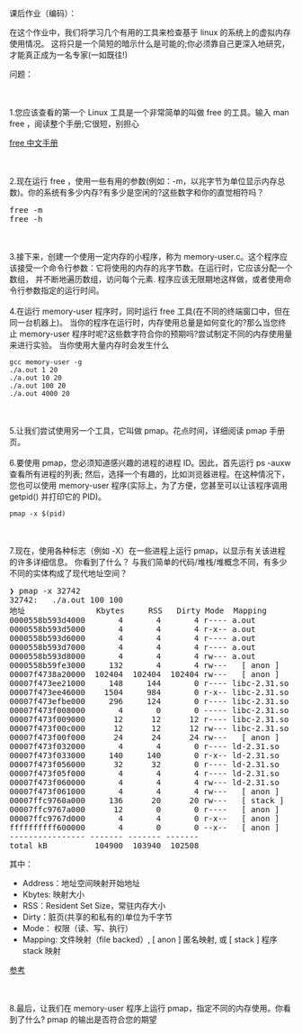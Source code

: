 课后作业（编码）：

在这个作业中，我们将学习几个有用的工具来检查基于 linux 的系统上的虚拟内存使用情况。
这将只是一个简短的暗示什么是可能的;你必须靠自己更深入地研究，才能真正成为一名专家(一如既往!)


问题：

<br/>
<br/>
1.您应该查看的第一个 Linux 工具是一个非常简单的叫做 free 的工具。输入 man free ，阅读整个手册;它很短，别担心

[free 中文手册](https://github.com/man-pages-zh/manpages-zh/blob/d3db01c0bbcae067a6af11edbe61613b373b26cc/src/man1/free.1)

<br/>
<br/>
2.现在运行 free ，使用一些有用的参数(例如：-m，以兆字节为单位显示内存总数)。你的系统有多少内存?有多少是空闲的?这些数字和你的直觉相符吗？

<pre>
free -m
free -h
</pre>

<br/>
<br/>
3.接下来，创建一个使用一定内存的小程序，称为 memory-user.c。这个程序应该接受一个命令行参数：它将使用的内存的兆字节数。在运行时，它应该分配一个数组，
并不断地遍历数组，访问每个元素. 程序应该无限期地这样做，或者使用命令行参数指定的运行时间。
            

<br/>
<br/>
4.在运行 memory-user 程序时，同时运行 free 工具(在不同的终端窗口中，但在同一台机器上)。
当你的程序在运行时，内存使用总量是如何变化的?那么当您终止 memory-user 程序时呢?这些数字符合你的预期吗?尝试制定不同的内存使用量来进行实验。
当你使用大量内存时会发生什么

```shell script
gcc memory-user -g 
./a.out 1 20
./a.out 10 20
./a.out 100 20
./a.out 4000 20
```


<br/>
<br/>
5.让我们尝试使用另一个工具，它叫做 pmap。花点时间，详细阅读 pmap 手册页。


<br/>
<br/>
6.要使用 pmap，您必须知道感兴趣的进程的进程 ID。因此，首先运行 ps -auxw 查看所有进程的列表;
然后，选择一个有趣的，比如浏览器进程。在这种情况下，您也可以使用 memory-user 程序(实际上，为了方便，您甚至可以让该程序调用 getpid() 并打印它的 PID)。

```shell script
pmap -x $(pid)
```

<br/>
<br/>
7.现在，使用各种标志（例如 -X）在一些进程上运行 pmap，以显示有关该进程的许多详细信息。 你看到了什么？ 
与我们简单的代码/堆栈/堆概念不同，有多少不同的实体构成了现代地址空间？

<pre>
❯ pmap -x 32742
32742:   ./a.out 100 100
地址               Kbytes     RSS   Dirty Mode  Mapping
0000558b593d4000       4       4       4 r---- a.out
0000558b593d5000       4       4       4 r-x-- a.out
0000558b593d6000       4       4       4 r---- a.out
0000558b593d7000       4       4       4 r---- a.out
0000558b593d8000       4       4       4 rw--- a.out
0000558b59fe3000     132       4       4 rw---   [ anon ]
00007f4738a20000  102404  102404  102404 rw---   [ anon ]
00007f473ee21000     148     144       0 r---- libc-2.31.so
00007f473ee46000    1504     984       0 r-x-- libc-2.31.so
00007f473efbe000     296     124       0 r---- libc-2.31.so
00007f473f008000       4       0       0 ----- libc-2.31.so
00007f473f009000      12      12      12 r---- libc-2.31.so
00007f473f00c000      12      12      12 rw--- libc-2.31.so
00007f473f00f000      24      24      24 rw---   [ anon ]
00007f473f032000       4       4       0 r---- ld-2.31.so
00007f473f033000     140     140       0 r-x-- ld-2.31.so
00007f473f056000      32      32       0 r---- ld-2.31.so
00007f473f05f000       4       4       4 r---- ld-2.31.so
00007f473f060000       4       4       4 rw--- ld-2.31.so
00007f473f061000       4       4       4 rw---   [ anon ]
00007ffc9760a000     136      20      20 rw---   [ stack ]
00007ffc9767a000      12       0       0 r----   [ anon ]
00007ffc9767d000       4       4       0 r-x--   [ anon ]
ffffffffff600000       4       0       0 --x--   [ anon ]
---------------- ------- ------- ------- 
total kB          104900  103940  102508
</pre>

其中：
- Address：地址空间映射开始地址
- Kbytes: 映射大小
- RSS：Resident Set Size，常驻内存大小
- Dirty：脏页(共享的和私有的)单位为千字节
- Mode： 权限（读、写、执行）  
- Mapping: 文件映射（file backed）,  [ anon ] 匿名映射, 或 [ stack ] 程序 stack 映射

[参考](https://serverfault.com/questions/274460/what-does-kbytes-rss-dirty-mean-for-pmap)     

<br/>
<br/>
8.最后，让我们在 memory-user 程序上运行 pmap，指定不同的内存使用。你看到了什么? pmap 的输出是否符合您的期望
